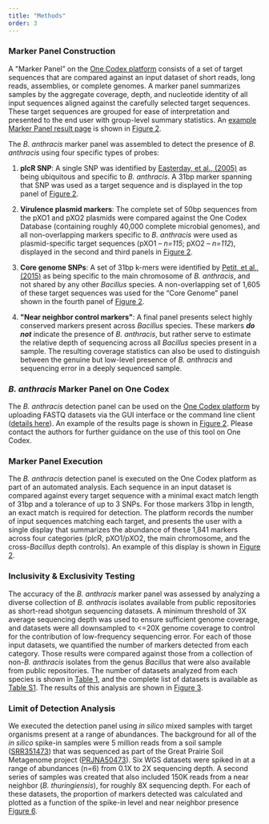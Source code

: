 ```yaml
---
title: "Methods"
order: 3
---
```


### Marker Panel Construction

A "Marker Panel” on the [One Codex platform](https://app.onecodex.com) consists of a set of target sequences that are compared against an input dataset of short reads, long reads, assemblies, or complete genomes. A marker panel summarizes samples by the aggregate coverage, depth, and nucleotide identity of all input sequences aligned against the carefully selected target sequences. These target sequences are grouped for ease of interpretation and presented to the end user with group-level summary statistics. An [example Marker Panel result page](https://app.onecodex.com/markerpanel/public/5a6a90255a354bf5) is shown in [Figure 2](#figure-2).

The *B. anthracis* marker panel was assembled to detect the presence of *B. anthracis* using four specific types of probes:

1.  **plcR SNP**: A single SNP was identified by [Easterday, et al., (2005)](http://jcm.asm.org/content/43/4/1995) as being ubiquitous and specific to *B. anthracis*. A 31bp marker spanning that SNP was used as a target sequence and is displayed in the top panel of [Figure 2](#figure-2).

2.  **Virulence plasmid markers**: The complete set of 50bp sequences from the pXO1 and pXO2 plasmids were compared against the One Codex Database (containing roughly 40,000 complete microbial genomes), and all non-overlapping markers specific to *B. anthracis* were used as plasmid-specific target sequences (pXO1 – _n=115_; pXO2 – _n=112_), displayed in the second and third panels in [Figure 2](#figure-2).

3.  **Core genome SNPs**: A set of 31bp k-mers were identified by [Petit, et al., (2015)](https://read-lab-confederation.github.io/nyc-subway-anthrax-study/)  as being specific to the main chromosome of *B. anthracis*, and not shared by any other _Bacillus_ species. A non-overlapping set of 1,605 of these target sequences was used for the “Core Genome” panel shown in the fourth panel of [Figure 2](#figure-2).

4. **"Near neighbor control markers"**: A final panel presents select highly conserved markers present across _Bacillus_ species. These markers _**do not**_ indicate the presence of _B. anthracis_, but rather serve to estimate the relative depth of sequencing across all _Bacillus_ species present in a sample. The resulting coverage statistics can also be used to distinguish between the genuine but low-level presence of _B. anthracis_ and sequencing error in a deeply sequenced sample.


### *B. anthracis* Marker Panel on One Codex

The *B. anthracis* detection panel can be used on the [One Codex platform](https://app.onecodex.com) by uploading FASTQ datasets via the GUI interface or the command line client ([details here](https://docs.onecodex.com)). An example of the results page is shown in [Figure 2](#figure-2). Please contact the authors for further guidance on the use of this tool on One Codex.


### Marker Panel Execution

The *B. anthracis* detection panel is executed on the One Codex platform as part of an automated analysis. Each sequence in an input dataset is compared against every target sequence with a minimal exact match length of 31bp and a tolerance of up to 3 SNPs. For those markers 31bp in length, an exact match is required for detection. The platform records the number of input sequences matching each target, and presents the user with a single display that summarizes the abundance of these 1,841 markers across four categories (plcR, pXO1/pXO2, the main chromosome, and the cross-_Bacillus_ depth controls). An example of this display is shown in [Figure 2](#figure-2).

### Inclusivity & Exclusivity Testing

The accuracy of the *B. anthracis* marker panel was assessed by analyzing a diverse collection of *B. anthracis* isolates available from public repositories as short-read shotgun sequencing datasets. A minimum threshold of 3X average sequencing depth was used to ensure sufficient genome coverage, and datasets were all downsampled to <=20X genome coverage to control for the contribution of low-frequency sequencing error. For each of those input datasets, we quantified the number of markers detected from each category. Those results were compared against those from a collection of non-*B. anthracis* isolates from the genus _Bacillus_ that were also available from public repositories. The number of datasets analyzed from each species is shown in [Table 1](#table-1), and the complete list of datasets is available as [Table S1](https://github.com/refgenomics/bacillus-anthracis-panel/blob/gh-pages/data/accessions.tsv). The results of this analysis are shown in [Figure 3](#figure-3).


### Limit of Detection Analysis

We executed the detection panel using *in silico* mixed samples with target organisms present at a range of abundances. The background for all of the *in silico* spike-in samples were 5 million reads from a soil sample ([SRR351473](http://www.ncbi.nlm.nih.gov/sra/?term=SRR351473)) that was sequenced as part of the Great Prairie Soil Metagenome project ([PRJNA50473](http://www.ncbi.nlm.nih.gov/bioproject/PRJNA50473)). Six WGS datasets were spiked in at a range of abundances (n=6) from 0.1X to 2X sequencing depth. A second series of samples was created that also included 150K reads from a near neighbor (*B. thuringiensis*), for roughly 8X sequencing depth. For each of these datasets, the proportion of markers detected was calculated and plotted as a function of the spike-in level and near neighbor presence [Figure 6](#figure-6).
